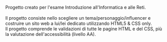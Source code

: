 Progetto creato per l'esame Introduzione all'Informatica e alle Reti. <br> <br>
Il progetto consiste nello scegliere un tema/personaggio/influencer e costruire un sito web a lui/lei dedicato utilizzando HTML5 & CSS only.
<br>
Il progetto comprende le validazioni di tutte le pagine HTML e del CSS, più la valutazione dell'accessibilità (livello AA).
